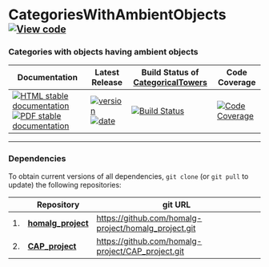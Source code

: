 <!-- BEGIN HEADER -->
# CategoriesWithAmbientObjects&ensp;<sup><sup>[![View code][code-img]][code-url]</sup></sup>

### Categories with objects having ambient objects

| Documentation | Latest Release | Build Status of [CategoricalTowers](/../../) | Code Coverage |
| ------------- | -------------- | ------------ | ------------- |
| [![HTML stable documentation][html-img]][html-url] [![PDF stable documentation][pdf-img]][pdf-url] | [![version][version-img]][version-url] [![date][date-img]][date-url] | [![Build Status][tests-img]][tests-url] | [![Code Coverage][codecov-img]][codecov-url] |

<!-- END HEADER -->
<!-- BEGIN FOOTER -->
---

### Dependencies

To obtain current versions of all dependencies, `git clone` (or `git pull` to update) the following repositories:

|    | Repository | git URL |
|--- | ---------- | ------- |
| 1. | [**homalg_project**](https://github.com/homalg-project/homalg_project#readme) | https://github.com/homalg-project/homalg_project.git |
| 2. | [**CAP_project**](https://github.com/homalg-project/CAP_project#readme) | https://github.com/homalg-project/CAP_project.git |

[html-img]: https://img.shields.io/badge/🔗%20HTML-stable-blue.svg
[html-url]: https://homalg-project.github.io/CategoricalTowers/CategoriesWithAmbientObjects/doc/chap0_mj.html

[pdf-img]: https://img.shields.io/badge/🔗%20PDF-stable-blue.svg
[pdf-url]: https://homalg-project.github.io/CategoricalTowers/CategoriesWithAmbientObjects/download_pdf.html

[version-img]: https://img.shields.io/endpoint?url=https://homalg-project.github.io/CategoricalTowers/CategoriesWithAmbientObjects/badge_version.json&label=🔗%20version&color=yellow
[version-url]: https://homalg-project.github.io/CategoricalTowers/CategoriesWithAmbientObjects/view_release.html

[date-img]: https://img.shields.io/endpoint?url=https://homalg-project.github.io/CategoricalTowers/CategoriesWithAmbientObjects/badge_date.json&label=🔗%20released%20on&color=yellow
[date-url]: https://homalg-project.github.io/CategoricalTowers/CategoriesWithAmbientObjects/view_release.html

[tests-img]: https://github.com/homalg-project/CategoricalTowers/actions/workflows/Tests.yml/badge.svg?branch=master
[tests-url]: https://github.com/homalg-project/CategoricalTowers/actions/workflows/Tests.yml?query=branch%3Amaster

[codecov-img]: https://codecov.io/gh/homalg-project/CategoricalTowers/branch/master/graph/badge.svg?flag=CategoriesWithAmbientObjects
[codecov-url]: https://app.codecov.io/gh/homalg-project/CategoricalTowers/tree/master/CategoriesWithAmbientObjects

[code-img]: https://img.shields.io/badge/-View%20code-blue?logo=github
[code-url]: https://github.com/homalg-project/CategoricalTowers/tree/master/CategoriesWithAmbientObjects#top
<!-- END FOOTER -->
